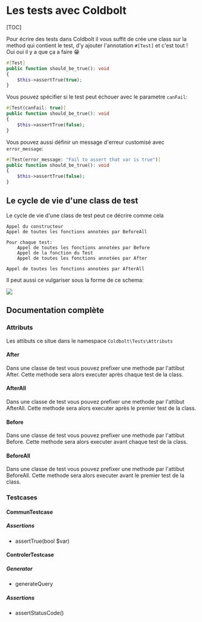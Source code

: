 # Les tests avec Coldbolt

[TOC]

Pour écrire des tests dans Coldbolt il vous suffit de crée une class sur la method qui contient le test, d'y ajouter l'annotation `#[Test]` et c'est tout ! Oui oui il y a que ça a faire :grin:

```php
#[Test]
public function should_be_true(): void
{
    $this->assertTrue(true);
}
```

Vous pouvez spécifier si le test peut échouer avec le parametre `canFail`:

```php
#[Test(canFail: true)]
public function should_be_true(): void
{
    $this->assertTrue(false);
}
```


Vous pouvez aussi définir un message d'erreur customisé avec `error_message`:

```php
#[Test(error_message: "Fail to assert that var is true")]
public function should_be_true(): void
{
    $this->assertTrue(false);
}
```

## Le cycle de vie d'une class de test

Le cycle de vie d'une class de test peut ce décrire comme cela

```
Appel du constructeur
Appel de toutes les fonctions annotées par BeforeAll

Pour chaque test:
	Appel de toutes les fonctions annotées par Before
	Appel de la fonction du Test
	Appel de toutes les fonctions annotées par After

Appel de toutes les fonctions annotées par AfterAll
```

Il peut aussi ce vulgariser sous la forme de ce schema:

![](../assets/tests/lifecycle.png)

## Documentation complète

### Attributs

Les attibuts ce situe dans le namespace ``Coldbolt\Tests\Attributs`` 

#### After

Dans une classe de test vous pouvez prefixer une methode par l'attibut After. Cette methode sera alors executer après chaque test de la class.

#### AfterAll

Dans une classe de test vous pouvez prefixer une methode par l'attibut AfterAll. Cette methode sera alors executer après le premier test de la class.

#### Before

Dans une classe de test vous pouvez prefixer une methode par l'attibut Before. Cette methode sera alors executer avant chaque test de la class.

#### BeforeAll

Dans une classe de test vous pouvez prefixer une methode par l'attibut BeforeAll. Cette methode sera alors executer avant le premier test de la class.

### Testcases

#### CommunTestcase

##### Assertions

* assertTrue(bool $var)

#### ControlerTestcase

##### Generator

* generateQuery

##### Assertions

* assertStatusCode()
